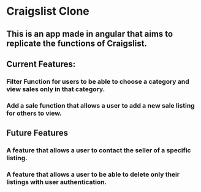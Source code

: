 # Craigslist Clone

## This is an app made in angular that aims to replicate the functions of Craigslist.

## Current Features:
### Filter Function for users to be able to choose a category and view sales only in that category.
### Add a sale function that allows a user to add a new sale listing for others to view.


## Future Features
### A feature that allows a user to contact the seller of a specific listing.
### A feature that allows a user to be able to delete only their listings with user authentication.
